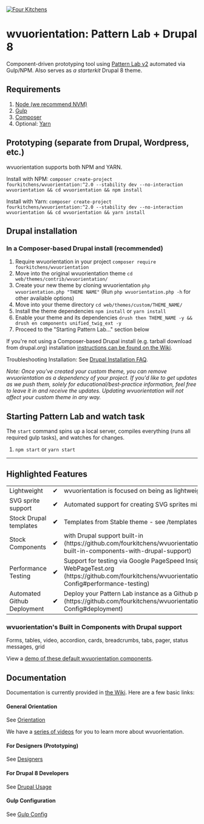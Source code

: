 [![Four Kitchens](https://img.shields.io/badge/4K-Four%20Kitchens-35AA4E.svg)](https://fourkitchens.com/)

# wvuorientation: Pattern Lab + Drupal 8

Component-driven prototyping tool using [Pattern Lab v2](http://patternlab.io/) automated via Gulp/NPM. Also serves as _a starterkit_ Drupal 8 theme.

## Requirements

1.  [Node (we recommend NVM)](https://github.com/creationix/nvm)
2.  [Gulp](http://gulpjs.com/)
3.  [Composer](https://getcomposer.org/)
4.  Optional: [Yarn](https://github.com/yarnpkg/yarn)

## Prototyping (separate from Drupal, Wordpress, etc.)

wvuorientation supports both NPM and YARN.

Install with NPM:
`composer create-project fourkitchens/wvuorientation:^2.0 --stability dev --no-interaction wvuorientation && cd wvuorientation && npm install`

Install with Yarn:
`composer create-project fourkitchens/wvuorientation:^2.0 --stability dev --no-interaction wvuorientation && cd wvuorientation && yarn install`

## Drupal installation

### In a Composer-based Drupal install (recommended)

1. Require wvuorientation in your project `composer require fourkitchens/wvuorientation`
2. Move into the original wvuorientation theme `cd web/themes/contrib/wvuorientation/`
3. Create your new theme by cloning wvuorientation `php wvuorientation.php "THEME NAME"` (Run `php wvuorientation.php -h` for other available options)
4. Move into your theme directory `cd web/themes/custom/THEME_NAME/`
5. Install the theme dependencies `npm install` or `yarn install`
6. Enable your theme and its dependencies `drush then THEME_NAME -y && drush en components unified_twig_ext -y`
7. Proceed to the "Starting Pattern Lab…" section below

If you're not using a Composer-based Drupal install (e.g. tarball download from drupal.org) installation [instructions can be found on the Wiki](https://github.com/fourkitchens/wvuorientation/wiki/Installation).

Troubleshooting Installation: See [Drupal Installation FAQ](https://github.com/fourkitchens/wvuorientation/wiki/Installation#drupal-installation-faq).

_Note: Once you've created your custom theme, you can remove wvuorientation as a dependency of your project. If you'd like to get updates as we push them, solely for educational/best-practice information, feel free to leave it in and receive the updates. Updating wvuorientation will not affect your custom theme in any way._

## Starting Pattern Lab and watch task

The `start` command spins up a local server, compiles everything (runs all required gulp tasks), and watches for changes.

1.  `npm start` or `yarn start`

---

## Highlighted Features

<table><tbody>
<tr><td>Lightweight</td><td>✔</td><td>wvuorientation is focused on being as lightweight as possible.</td></tr>
<tr><td>SVG sprite support </td><td><strong>✔</strong></td><td>Automated support for creating SVG sprites mixins/classes.</td></tr>
<tr><td>Stock Drupal templates </td><td><strong>✔</strong></td><td>Templates from Stable theme - see /templates directory</td></tr>
<tr><td>Stock Components </td><td><strong>✔</strong></td><td>with Drupal support built-in (https://github.com/fourkitchens/wvuorientation#wvuorientations-built-in-components-with-drupal-support)</td></tr>
<tr><td>Performance Testing </td><td><strong>✔</strong></td><td>Support for testing via Google PageSpeed Insights and WebPageTest.org (https://github.com/fourkitchens/wvuorientation/wiki/Gulp-Config#performance-testing)</td></tr>
<tr><td>Automated Github Deployment </td><td><strong>✔</strong></td><td>Deploy your Pattern Lab instance as a Github page (https://github.com/fourkitchens/wvuorientation/wiki/Gulp-Config#deployment)</td></tr>
</tbody></table>

<h3 id="components">wvuorientation's Built in Components with Drupal support</h3>
Forms, tables, video, accordion, cards, breadcrumbs, tabs, pager, status messages, grid

View a [demo of these default wvuorientation components](https://fourkitchens.github.io/wvuorientation/pattern-lab/public/).

## Documentation

Documentation is currently provided in [the Wiki](https://github.com/fourkitchens/wvuorientation/wiki). Here are a few basic links:

#### General Orientation

See [Orientation](https://github.com/fourkitchens/wvuorientation/wiki/Orientation)

We have a [series of videos](https://www.youtube.com/playlist?list=PLO9S6JjNqWsGMQLDfE8Ekt0ryrGa3g4km) for you to learn more about wvuorientation.

#### For Designers (Prototyping)

See [Designers](https://github.com/fourkitchens/wvuorientation/wiki/For-Designers)

#### For Drupal 8 Developers

See [Drupal Usage](https://github.com/fourkitchens/wvuorientation/wiki/Drupal-Usage)

#### Gulp Configuration

See [Gulp Config](https://github.com/fourkitchens/wvuorientation/wiki/Gulp-Config)
